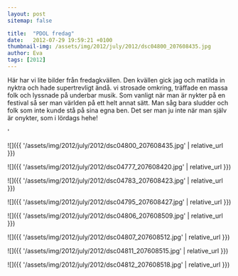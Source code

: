 ```yaml
---
layout: post
sitemap: false

title:  "PDOL fredag"
date:   2012-07-29 19:59:21 +0100
thumbnail-img: /assets/img/2012/july/2012/dsc04800_207608435.jpg
author: Eva
tags: [2012]
---
```


Här har vi lite bilder från fredagkvällen. Den kvällen gick jag och matilda in nyktra och hade supertrevligt ändå. vi strosade omkring, träffade en massa folk och lyssnade på underbar musik. Som vanligt när man är nykter på en festival så ser man världen på ett helt annat sätt. Man såg bara sludder och folk som inte kunde stå på sina egna ben. Det ser man ju inte när man själv är onykter, som i lördags hehe!





















'

![]({{ '/assets/img/2012/july/2012/dsc04800_207608435.jpg'  | relative_url }})

![]({{ '/assets/img/2012/july/2012/dsc04777_207608420.jpg'  | relative_url }})

![]({{ '/assets/img/2012/july/2012/dsc04783_207608423.jpg'  | relative_url }})

![]({{ '/assets/img/2012/july/2012/dsc04795_207608427.jpg'  | relative_url }})

![]({{ '/assets/img/2012/july/2012/dsc04806_207608509.jpg'  | relative_url }})

![]({{ '/assets/img/2012/july/2012/dsc04807_207608512.jpg'  | relative_url }})

![]({{ '/assets/img/2012/july/2012/dsc04811_207608515.jpg'  | relative_url }})

![]({{ '/assets/img/2012/july/2012/dsc04812_207608518.jpg'  | relative_url }})

